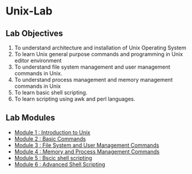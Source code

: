# Unix-Lab


## Lab Objectives

1. To understand architecture and installation of Unix Operating System
2. To learn Unix general purpose commands and programming in Unix editor environment
3. To understand file system management and user management commands in Unix.
4. To understand process management and memory management commands in Unix
5. To learn basic shell scripting.
6. To learn scripting using awk and perl languages.


## Lab Modules 

+ [Module 1 : Introduction to Unix](/module1)
+ [Module 2 : Basic Commands](/module2)
+ [Module 3 : File System and User Management Commands](module3)
+ [Module 4 : Memory and Process Management Commands ](module4)
+ [Module 5 : Bscic shell scripting ](module2)
+ [Module 6 : Advanced Shell Scripting ](module6)

